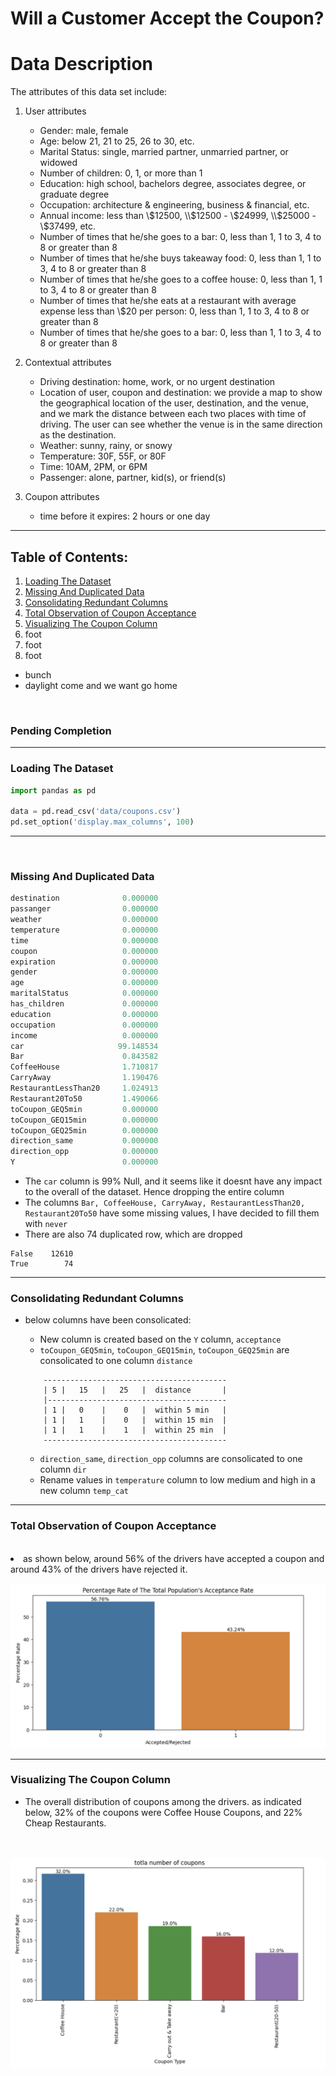 # Will a Customer Accept the Coupon?

# Data Description

The attributes of this data set include:
1. User attributes
    -  Gender: male, female
    -  Age: below 21, 21 to 25, 26 to 30, etc.
    -  Marital Status: single, married partner, unmarried partner, or widowed
    -  Number of children: 0, 1, or more than 1
    -  Education: high school, bachelors degree, associates degree, or graduate degree
    -  Occupation: architecture & engineering, business & financial, etc.
    -  Annual income: less than \\$12500, \\$12500 - \\$24999, \\$25000 - \\$37499, etc.
    -  Number of times that he/she goes to a bar: 0, less than 1, 1 to 3, 4 to 8 or greater than 8
    -  Number of times that he/she buys takeaway food: 0, less than 1, 1 to 3, 4 to 8 or greater
    than 8
    -  Number of times that he/she goes to a coffee house: 0, less than 1, 1 to 3, 4 to 8 or
    greater than 8
    -  Number of times that he/she eats at a restaurant with average expense less than \\$20 per
    person: 0, less than 1, 1 to 3, 4 to 8 or greater than 8
    -  Number of times that he/she goes to a bar: 0, less than 1, 1 to 3, 4 to 8 or greater than 8
    

2. Contextual attributes
    - Driving destination: home, work, or no urgent destination
    - Location of user, coupon and destination: we provide a map to show the geographical
    location of the user, destination, and the venue, and we mark the distance between each
    two places with time of driving. The user can see whether the venue is in the same
    direction as the destination.
    - Weather: sunny, rainy, or snowy
    - Temperature: 30F, 55F, or 80F
    - Time: 10AM, 2PM, or 6PM
    - Passenger: alone, partner, kid(s), or friend(s)


3. Coupon attributes
    - time before it expires: 2 hours or one day


<hr>

## Table of Contents: 
1. [Loading The Dataset](https://github.com/arezazadeh/data_analysis_projects#Loading-The-Dataset)
2. [Missing And Duplicated Data](https://github.com/arezazadeh/data_analysis_projects#missing-and-duplicated-data)
3. [Consolidating Redundant Columns](https://github.com/arezazadeh/data_analysis_projects#Consolidating-Redundant-Columns)
4. [Total Observation of Coupon Acceptance](https://github.com/arezazadeh/data_analysis_projects#Total-Observation-of-Coupon-Acceptance)
5. [Visualizing The Coupon Column](https://github.com/arezazadeh/data_analysis_projects#Visualizing-The-Coupon-Column)
6. foot 
7. foot
8. foot 
- bunch 
- daylight come and we want go home 
<br>

<h3>Pending Completion</h3>

<hr>

### Loading The Dataset
```python
import pandas as pd 

data = pd.read_csv('data/coupons.csv')
pd.set_option('display.max_columns', 100)
```
<hr>
<br>

### Missing And Duplicated Data

```python
destination              0.000000
passanger                0.000000
weather                  0.000000
temperature              0.000000
time                     0.000000
coupon                   0.000000
expiration               0.000000
gender                   0.000000
age                      0.000000
maritalStatus            0.000000
has_children             0.000000
education                0.000000
occupation               0.000000
income                   0.000000
car                     99.148534
Bar                      0.843582
CoffeeHouse              1.710817
CarryAway                1.190476
RestaurantLessThan20     1.024913
Restaurant20To50         1.490066
toCoupon_GEQ5min         0.000000
toCoupon_GEQ15min        0.000000
toCoupon_GEQ25min        0.000000
direction_same           0.000000
direction_opp            0.000000
Y                        0.000000
```
* The `car` column is 99% Null, and it seems like it doesnt have any impact to the overall of the dataset. Hence dropping the entire column
* The columns `Bar, CoffeeHouse, CarryAway, RestaurantLessThan20, Restaurant20To50` have some missing values, I have decided to fill them with `never` 
* There are also 74 duplicated row, which are dropped 
```
False    12610
True        74
```
<hr>

### Consolidating Redundant Columns

* below columns have been consolicated:
    - New column is created based on the `Y` column, `acceptance`
    - `toCoupon_GEQ5min`, `toCoupon_GEQ15min`, `toCoupon_GEQ25min` are consolicated to one column `distance` 

    ```
        -----------------------------------------
        | 5 |   15   |   25   |  distance       |
        |----------------------------------------
        | 1 |   0    |    0   |  within 5 min   |
        | 1 |   1    |    0   |  within 15 min  |
        | 1 |   1    |    1   |  within 25 min  |
        -----------------------------------------
    ```
    - `direction_same`, `direction_opp` columns are consolicated to one column `dir` <br>
    - Rename values in `temperature` column to low medium and high in a new column `temp_cat` <br>

<hr>

### Total Observation of Coupon Acceptance
<br>

<li> as shown below, around 56% of the  drivers have accepted a coupon and around 43% of the drivers have rejected it.</li>
<br>
<div style="text-align:center">
<img src="images/total_observation_coupon.png" width=550>
</div>

<hr>

### Visualizing The Coupon Column

* The overall distribution of coupons among the drivers. as indicated below, 32% of the coupons were Coffee House Coupons, and 22% Cheap Restaurants. 
<br>
<br>
<div style="text-align:center">
<img src="images/all_coupons.png" width=550>
</div>


